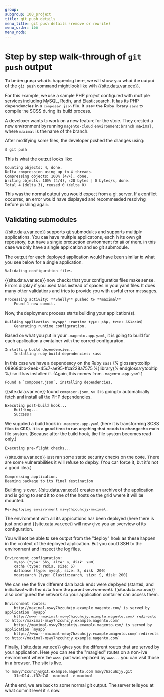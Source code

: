 ```yaml
---
group:
subgroup: 100_project
title: git push details
menu_title: git push details (remove or rewrite)
menu_order: 100
menu_node:
---
```


# Step by step walk-through of `git push` output

To better grasp what is happening here, we will show you what the output of the `git push` command might look like with {{site.data.var.ece}}.

For this example, we use a sample PHP project configured with multiple services including MySQL, Redis, and Elasticsearch. It has its PHP dependencies in a `composer.json` file. It uses the Ruby library `sass` to compile the SCSS during its build process.

A developer wants to work on a new feature for the store. They created a new environment by running `magento-cloud environment:branch maximal`, where `maximal` is the name of the branch.

After modifying some files, the developer pushed the changes using:

    $ git push

This is what the output looks like:

    Counting objects: 4, done.
    Delta compression using up to 4 threads.
    Compressing objects: 100% (4/4), done.
    Writing objects: 100% (4/4), 428 bytes | 0 bytes/s, done.
    Total 4 (delta 3), reused 0 (delta 0)

This was the normal output you would expect from a git server. If a conflict occurred, an error would have displayed and recommended resolving before pushing again.

## Validating submodules

{{site.data.var.ece}} supports git submodules and supports multiple applications. You can have multiple applications, each in its own git repository, but have a single production environment for all of them. In this case we only have a single application and no git submodule.

The output for each deployed application would have been similar to what you see below for a single application.

    Validating configuration files.

{{site.data.var.ece}} now checks that your configuration files make sense. Errors display if you used tabs instead of spaces in your yaml files. It does many other validations and tries to provide you with useful error messages.

    Processing activity: **Shelly** pushed to **maximal**
        Found 1 new commit.

Now, the deployment process starts building your application(s).

    Building application 'myapp' (runtime type: php, tree: 551ee89)
        Generating runtime configuration.

Based on what you put in your `.magento.app.yaml`, it is going to build for each application a container with the correct configuration.

    Installing build dependencies...
        Installing ruby build dependencies: sass

In this case we have a dependency on the Ruby  `sass` {% glossarytooltip 08968dbb-2eeb-45c7-ae95-ffca228a7575 %}library{% endglossarytooltip %} so it has installed it. (Again, this comes from `.magento.app.yaml`.)

    Found a `composer.json`, installing dependencies.

{{site.data.var.ece}} found `composer.json`, so it is going to automatically fetch and install all the PHP dependencies.

    Executing post-build hook...
        Building...
        Success!

We supplied a build hook in `.magento.app.yaml` (here it is transforming SCSS files to CSS). It is a good time to run  anything that needs to change the main file system. (Because after the build hook, the file system becomes read-only.)

    Executing pre-flight checks...

{{site.data.var.ece}} just ran some static security checks on the code. There are some vulnerabilities it will refuse to deploy. (You can force it, but it's not a good idea.)

    Compressing application.
    Beaming package to its final destination.

Building is over. {{site.data.var.ece}} creates an archive of the application and is going to send it to one of the hosts on the grid where it will be mounted.

    Re-deploying environment mswy7hzcuhcjy-maximal.

The environment with all its applications has been deployed (here there is just one) and {{site.data.var.ece}} will now give you an overview of its configuration.

You will not be able to see output from the "deploy" hook as these happen in the context of the deployed application. But you could SSH to the environment and inspect the log files.

    Environment configuration:
        myapp (type: php, size: S, disk: 200)
        cache (type: redis, size: S)
        database (type: mysql, size: S, disk: 200)
        moarsearch (type: Elasticsearch, size: S, disk: 200)

We can see the five different data back ends were deployed (started, and initialized with the data from the parent environment). {{site.data.var.ece}} also  configured the network so your application container can access them.

    Environment routes:
        http://maximal-mswy7hzcuhcjy.example.magento.com/ is served by application `myapp`
        http://www---maximal-mswy7hzcuhcjy.example.magento.com/ redirects to http://maximal-mswy7hzcuhcjy.example.magento.com/
        https://maximal-mswy7hzcuhcjy.example.magento.com/ is served by application `myapp`
        https://www---maximal-mswy7hzcuhcjy.example.magento.com/ redirects to http://maximal-mswy7hzcuhcjy.example.magento.com/

Finally, {{site.data.var.ece}} gives you the different routes that are served by your application. Here you can see the "mangled" routes on a non-live environment where the `www.` part was replaced by `www---` you can visit those in a browser. The site is live.

    To mswy7hzcuhcjy@git.example.magento.com:mswy7hzcuhcjy.git
        31ed214..f32e741  maximal -> maximal

At the end, we are back to some normal git output. The server tells you at what commit level it is now.
